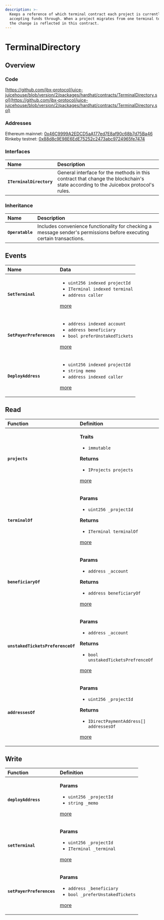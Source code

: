 ```yaml
---
description: >-
  Keeps a reference of which terminal contract each project is currently
  accepting funds through. When a project migrates from one terminal to another,
  the change is reflected in this contract.
---
```


# TerminalDirectory

## Overview

### Code

[https://github.com/jbx-protocol/juice-juicehouse/blob/version/2/packages/hardhat/contracts/TerminalDirectory.sol](https://github.com/jbx-protocol/juice-juicehouse/blob/version/2/packages/hardhat/contracts/TerminalDirectory.sol)

### **Addresses**

Ethereum mainnet: [0x46C9999A2EDCD5aA177ed7E8af90c68b7d75Ba46](https://etherscan.io/address/0x46C9999A2EDCD5aA177ed7E8af90c68b7d75Ba46)  
Rinkeby testnet: [0x88d8c9E98E6EdE75252c2473abc9724965fe7474](https://rinkeby.etherscan.io/address/0x88d8c9E98E6EdE75252c2473abc9724965fe7474)

### **Interfaces**

| **Name** | Description |
| :--- | :--- |
| **`ITerminalDirectory`** | General interface for the methods in this contract that change the blockchain's state according to the Juicebox protocol's rules. |

### **Inheritance**

| **Name** | Description |
| :--- | :--- |
| **`Operatable`** | Includes convenience functionality for checking a message sender's permissions before executing certain transactions.  |

## Events

<table>
  <thead>
    <tr>
      <th style="text-align:left">Name</th>
      <th style="text-align:left">Data</th>
    </tr>
  </thead>
  <tbody>
    <tr>
      <td style="text-align:left"><b><code>SetTerminal</code></b>
      </td>
      <td style="text-align:left">
        <ul>
          <li><code>uint256 indexed projectId</code> 
          </li>
          <li><code>ITerminal indexed terminal</code> 
          </li>
          <li><code>address caller</code>
          </li>
        </ul>
        <p><a href="events/setterminal.md">more</a>
        </p>
      </td>
    </tr>
    <tr>
      <td style="text-align:left"><b><code>SetPayerPreferences</code></b>
      </td>
      <td style="text-align:left">
        <ul>
          <li><code>address indexed account</code> 
          </li>
          <li><code>address beneficiary</code> 
          </li>
          <li><code>bool preferUnstakedTickets</code>
          </li>
        </ul>
        <p><a href="events/setpayerpreferences.md">more</a>
        </p>
      </td>
    </tr>
    <tr>
      <td style="text-align:left"><b><code>DeployAddress</code></b>
      </td>
      <td style="text-align:left">
        <ul>
          <li><code>uint256 indexed projectId</code> 
          </li>
          <li><code>string memo</code> 
          </li>
          <li><code>address indexed caller</code>
          </li>
        </ul>
        <p><a href="events/deployaddress.md">more</a>
        </p>
      </td>
    </tr>
  </tbody>
</table>

## Read

<table>
  <thead>
    <tr>
      <th style="text-align:left">Function</th>
      <th style="text-align:left">Definition</th>
    </tr>
  </thead>
  <tbody>
    <tr>
      <td style="text-align:left"><b><code>projects</code></b>
      </td>
      <td style="text-align:left">
        <p><b>Traits</b>
        </p>
        <ul>
          <li><code>immutable</code>
          </li>
        </ul>
        <p><b>Returns</b>
        </p>
        <ul>
          <li><code>IProjects projects</code>
          </li>
        </ul>
        <p><a href="read/projects.md">more</a>
        </p>
      </td>
    </tr>
    <tr>
      <td style="text-align:left"><b><code>terminalOf</code></b>
      </td>
      <td style="text-align:left">
        <p><b>Params</b>
        </p>
        <ul>
          <li><code>uint256 _projectId</code>
          </li>
        </ul>
        <p><b>Returns</b>
        </p>
        <ul>
          <li><code>ITerminal terminalOf</code>
          </li>
        </ul>
        <p><a href="read/terminalof.md">more</a>
        </p>
      </td>
    </tr>
    <tr>
      <td style="text-align:left"><b><code>beneficiaryOf</code></b>
      </td>
      <td style="text-align:left">
        <p><b>Params</b>
        </p>
        <ul>
          <li><code>address _account</code>
          </li>
        </ul>
        <p><b>Returns</b>
        </p>
        <ul>
          <li><code>address beneficiaryOf</code>
          </li>
        </ul>
        <p><a href="read/beneficiaryof.md">more</a>
        </p>
      </td>
    </tr>
    <tr>
      <td style="text-align:left"><b><code>unstakedTicketsPreferenceOf</code></b>
      </td>
      <td style="text-align:left">
        <p><b>Params</b>
        </p>
        <ul>
          <li><code>address _account</code>
          </li>
        </ul>
        <p><b>Returns</b>
        </p>
        <ul>
          <li><code>bool unstakedTicketsPrefrenceOf</code>
          </li>
        </ul>
        <p><a href="read/unstakedticketspreferenceof.md">more</a>
        </p>
      </td>
    </tr>
    <tr>
      <td style="text-align:left"><b><code>addressesOf</code></b>
      </td>
      <td style="text-align:left">
        <p><b>Params</b>
        </p>
        <ul>
          <li><code>uint256 _projectId</code>
          </li>
        </ul>
        <p><b>Returns</b>
        </p>
        <ul>
          <li><code>IDirectPaymentAddress[] addressesOf</code>
          </li>
        </ul>
        <p><a href="read/addressesof.md">more</a>
        </p>
      </td>
    </tr>
  </tbody>
</table>

## Write

<table>
  <thead>
    <tr>
      <th style="text-align:left">Function</th>
      <th style="text-align:left">Definition</th>
    </tr>
  </thead>
  <tbody>
    <tr>
      <td style="text-align:left"><b><code>deployAddress</code></b>
      </td>
      <td style="text-align:left">
        <p><b>Params</b>
        </p>
        <ul>
          <li><code>uint256 _projectId</code> 
          </li>
          <li><code>string _memo</code>
          </li>
        </ul>
        <p><a href="write/deployaddress.md">more</a>
        </p>
      </td>
    </tr>
    <tr>
      <td style="text-align:left"><b><code>setTerminal</code></b>
      </td>
      <td style="text-align:left">
        <p><b>Params</b>
        </p>
        <ul>
          <li><code>uint256 _projectId</code> 
          </li>
          <li><code>ITerminal _terminal</code>
          </li>
        </ul>
        <p><a href="write/setterminal.md">more</a>
        </p>
      </td>
    </tr>
    <tr>
      <td style="text-align:left"><b><code>setPayerPreferences</code></b>
      </td>
      <td style="text-align:left">
        <p><b>Params</b>
        </p>
        <ul>
          <li><code>address _beneficiary</code> 
          </li>
          <li><code>bool _preferUnstakedTickets</code>
          </li>
        </ul>
        <p><a href="write/setpayerpreferences.md">more</a>
        </p>
      </td>
    </tr>
  </tbody>
</table>

